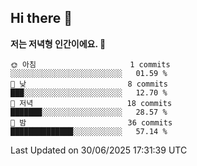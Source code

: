 ## Hi there 👋

<!--START_SECTION:waka-->
**저는 저녁형 인간이에요. 🦉** 

```text
🌞 아침                     1 commits           ░░░░░░░░░░░░░░░░░░░░░░░░░   01.59 % 
🌆 낮　                     8 commits           ███░░░░░░░░░░░░░░░░░░░░░░   12.70 % 
🌃 저녁                     18 commits          ███████░░░░░░░░░░░░░░░░░░   28.57 % 
🌙 밤　                     36 commits          ██████████████░░░░░░░░░░░   57.14 % 
```



 Last Updated on 30/06/2025 17:31:39 UTC
<!--END_SECTION:waka-->

<!--
**inuse918/inuse918** is a ✨ _special_ ✨ repository because its `README.md` (this file) appears on your GitHub profile.

Here are some ideas to get you started:

- 🔭 I’m currently working on ...
- 🌱 I’m currently learning ...
- 👯 I’m looking to collaborate on ...
- 🤔 I’m looking for help with ...
- 💬 Ask me about ...
- 📫 How to reach me: ...
- 😄 Pronouns: ...
- ⚡ Fun fact: ...
-->
